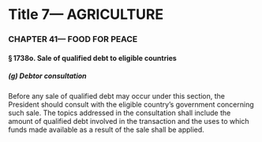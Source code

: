 
# Title 7— AGRICULTURE
### CHAPTER 41— FOOD FOR PEACE
#### § 1738o. Sale of qualified debt to eligible countries
##### (g) Debtor consultation

Before any sale of qualified debt may occur under this section, the President should consult with the eligible country’s government concerning such sale. The topics addressed in the consultation shall include the amount of qualified debt involved in the transaction and the uses to which funds made available as a result of the sale shall be applied.
